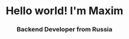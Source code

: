<div id="header" align="center">
  <h1>Hello world! I'm Maxim</h1>
  <h3>Backend Developer from Russia<h3>
</div>

<!--
**InviNs1ble/InviNs1ble** is a ✨ _special_ ✨ repository because its `README.md` (this file) appears on your GitHub profile.

Here are some ideas to get you started:

- 🔭 I’m currently working on ...
- 🌱 I’m currently learning ...
- 👯 I’m looking to collaborate on ...
- 🤔 I’m looking for help with ...
- 💬 Ask me about ...
- 📫 How to reach me: ...
- 😄 Pronouns: ...
- ⚡ Fun fact: ...
-->
